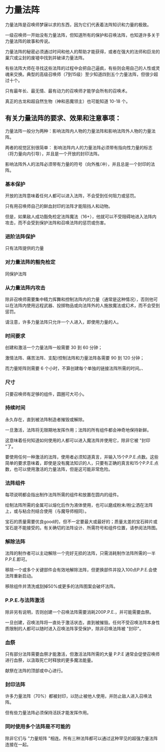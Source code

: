 # 力量法阵

力量法阵是召唤师梦寐以求的东西，因为它们代表着法阵知识和力量的极致。

一级召唤师一开始没有力量法阵，但知道所有的保护和召唤法阵，也知道许多关于力量法阵的故事和传说。

力量法阵的秘密必须通过时间和他人的帮助才能获得，或者在强大的法师和巨龙的巢穴或尘封的废墟中找到并破译力量法阵。

有些法阵大师在寻找这些法阵的过程中会把自己逼疯，有些则会用自己的人性或灵魂来交换。典型的高级召唤师（7到15级）至少知道四到五个力量法阵，但很少超过十个。

只有最年长、最无情、最有动力的召唤师才能学会所有的召唤术。

真正的古龙和超自然生物（神和恶魔领主）也可能知道 10-18 个。

## 有关力量法阵的要求、效果和注意事项：

力量法阵一般分为两种：影响法阵内人物的力量法阵和影响法阵外人物的力量法阵。

两者的视觉区别很简单： 影响法阵内人的力量法阵必须带有指向性力量的标志（将力量向内引导），并且是一个开放的封印法阵。

影响法阵外人的法阵必须带有力量的符号（向外推/冲），并且总是一个封印的法阵。

### 基本保护

开放的法阵意味着任何人都可以进入法阵，不会受到任何阻力或惩罚。

只有用召唤师自己的鲜血封印的法阵才能阻挡人和动物。

但是，如果敌人成功豁免检定法阵魔法（16+），他就可以不受阻碍地进入法阵内攻击，而不会受到保护法阵和召唤法阵的惩罚或伤害。

### 进阶法阵保护

只有法阵提供的力量

### 对力量法阵的豁免检定

同保护法阵

### 从力量法阵内攻击

除非召唤师需要集中精力挥舞和控制法阵内的力量（通常是这种情况），否则他可以在法阵内使用远程武器、投掷物品或向法阵外的人施放魔法或幻术，而不会受到惩罚。

请注意，许多力量法阵只允许一个人进入，即使用力量的人。

### 时间要求

创建和激活一个力量法阵一般需要 30 到 60 分钟；

激情法阵、痛苦法阵、支配/控制法阵和力量法阵各需要 90 到 120 分钟；

而力量矩阵则需要 6 个小时，不算创建每个单独的链接法阵所需的时间。、

### 尺寸

只要召唤师有足够的组件，圆圈可大可小。

### 持续时间

永久存在，直到被法阵制造者摧毁或解除。

一旦激活，法阵将无限期地发挥作用；法阵的所有组件都会神奇地保持新鲜。

这意味着任何知道如何使用的人都可以进入魔法阵并使用它，除非它被 "封印 "了。

要使用任何一种激活的法阵，使用者必须知道真言，并输入15个P.P.E.点数。这些简单的要求意味着，即使是没有魔法知识的人，只要有正确的真言和15个P.P.E.点数，也可以使用激活的力量法阵，但是这可能非常危险。

### 法阵组件

每项说明都会指出制作法阵所需的组件和放置在圆内的组件。

绘制法阵所需的金属可以熔化后作为液体使用，也可以磨成粉末/粉尘洒在法阵上，或与粘合剂结合使用（与魔导师相同）。

宝石的质量需要优良good的，但不一定要最大或最好的；质量太差的宝石碎片或宝石是不能接受的。有关确切的法阵设计、所需符号和组件位置，请参阅法阵图。

### 解除法阵

法阵的制作者可以主动解除一个完好无损的法阵，只需消耗制作法阵所需的一半 P.P.E.即可。

移除一个或多个关键部件会有效地解除法阵，但更换部件并投入100点P.P.E.会使法阵重新启动。

移除组件并清洗或刮掉50%或更多的法阵图案会破坏法阵。

### P.P.E.与法阵激活

除非另有说明，否则创建一个召唤法阵需要消耗200P.P.E.，并可能需要血祭。

一旦创建，召唤法阵将一直处于激活状态，直到被摧毁。任何不受召唤法阵本身性质限制的人都可以随时进入召唤法阵享受保护，除非召唤法阵被 "封印"。

### 血祭

只有部分法阵需要血祭才能激活，但激活法阵所需的大量 P.P.E 通常会促使召唤师进行血祭，以汲取死亡时释放的更多魔法能量。

献祭在法阵的顶部或中心进行。

### 封印法阵

许多力量法阵（70%）都被封印，以防止被他人使用，并防止敌人进入召唤法阵。

但有些力量法阵必须保持活跃才能发挥作用。


### 同时使用多个法阵是不可能的

除非它们与 "力量矩阵 "相连。所有三种法阵都可以通过这种罕见的超强力量法阵连接在一起。